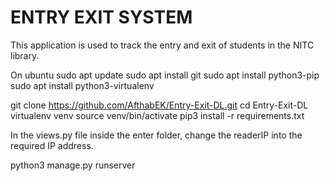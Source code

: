 
# ENTRY EXIT SYSTEM
This application is used to track the entry and exit of students in the NITC library. 

On ubuntu
sudo apt update
sudo apt install git
sudo apt install python3-pip
sudo apt install python3-virtualenv

git clone https://github.com/AfthabEK/Entry-Exit-DL.git
cd Entry-Exit-DL
virtualenv venv
source venv/bin/activate
pip3 install -r requirements.txt

In the views.py file inside the enter folder, change the readerIP into the required IP address.

python3 manage.py runserver

